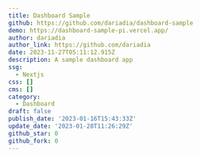 ```yaml
---
title: Dashboard Sample
github: https://github.com/dariadia/dashboard-sample
demo: https://dashboard-sample-pi.vercel.app/
author: dariadia
author_link: https://github.com/dariadia
date: 2023-11-27T05:11:12.915Z
description: A sample dashboard app
ssg:
  - Nextjs
css: []
cms: []
category:
  - Dashboard
draft: false
publish_date: '2023-01-16T15:43:33Z'
update_date: '2023-01-28T11:26:29Z'
github_star: 0
github_fork: 0
---
```

